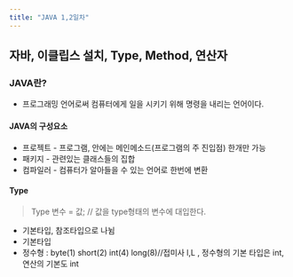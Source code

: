 ```yaml
---
title: "JAVA 1,2일차"
---
```

자바, 이클립스 설치, Type, Method, 연산자
------------------------------------------
### JAVA란?
* 프로그래밍 언어로써 컴퓨터에게 일을 시키기 위해 명령을 내리는 언어이다.
#### JAVA의 구성요소
* 프로젝트 - 프로그램, 안에는 메인메소드(프로그램의 주 진입점) 한개만 가능
* 패키지 - 관련있는 클래스들의 집합
* 컴파일러 - 컴퓨터가 알아들을 수 있는 언어로 한번에 변환

#### Type
> Type 변수 = 값;  // 값을 type형태의 변수에 대입한다.

* 기본타입, 참조타입으로 나뉨
 * 기본타입
  * 정수형 : byte(1) short(2)  int(4)  long(8)//접미사 l,L , 정수형의 기본 타입은 int, 연산의 기본도 int
